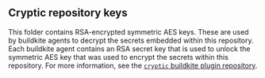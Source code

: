 ## Cryptic repository keys

This folder contains RSA-encrypted symmetric AES keys.
These are used by buildkite agents to decrypt the secrets embedded within this repository.
Each buildkite agent contains an RSA secret key that is used to unlock the symmetric AES key that was used to encrypt the secrets within this repository.
For more information, see the [`cryptic` buildkite plugin repository](https://github.com/JuliaCI/cryptic-buildkite-plugin).
